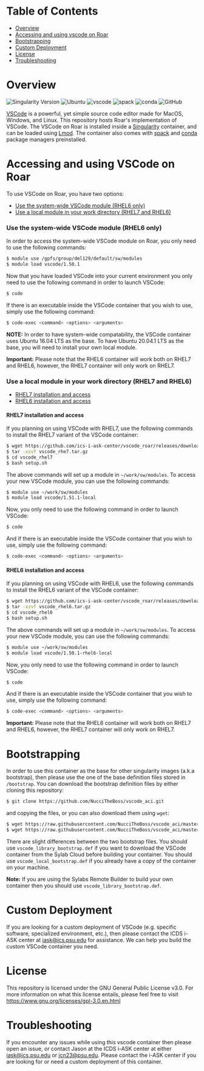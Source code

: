 # Table of Contents

* [Overview](#Overview)
* [Accessing and using vscode on Roar](#accessing-and-using-vscode-on-roar)
* [Bootstrapping](#bootstrapping)
* [Custom Deployment](#custom-deployment)
* [License](#license)
* [Troubleshooting](#troubleshooting)

# Overview

![Singularity Version](https://img.shields.io/badge/singularity-3.5.2-informational)
![Ubuntu](https://img.shields.io/badge/image%20base-ubuntu%20v20.04.1%20LTS-important)
![vscode](https://img.shields.io/badge/vscode-v1.51.1-blue)
![spack](https://img.shields.io/badge/spack-v0.15.4-blue)
![conda](https://img.shields.io/badge/conda-v4.9.2-blue)
![GitHub](https://img.shields.io/github/license/NucciTheBoss/vscode_aci)


[VSCode](https://code.visualstudio.com/) is a powerful, yet simple source code editor made for MacOS, Windows, and Linux. This repository hosts Roar's implementation of VSCode. The VSCode on Roar is installed inside a [Singularity](https://sylabs.io/) container, and can be loaded using [Lmod](https://lmod.readthedocs.io/en/latest/). The container also comes with [spack](https://spack.readthedocs.io/en/latest/) and [conda](https://docs.conda.io/en/latest/miniconda.html) package managers preinstalled.

# Accessing and using VSCode on Roar
To use VSCode on Roar, you have two options:

* [Use the system-wide VSCode module (RHEL6 only)](#use-the-system-wide-vscode-module-rhel6-only)
* [Use a local module in your work directory (RHEL7 and RHEL6)](#use-a-local-module-in-your-work-directory-rhel7-and-rhel6)

### Use the system-wide VSCode module (RHEL6 only)
In order to access the system-wide VSCode module on Roar, you only need to use the following commands:

```bash
$ module use /gpfs/group/dml129/default/sw/modules
$ module load vscode/1.50.1
```

Now that you have loaded VSCode into your current environment you only need to use the following command in order to launch VSCode:

```bash
$ code
```

If there is an executable inside the VSCode container that you wish to use, simply use the following command:

```bash
$ code-exec <command> <options> <arguments>
```

**NOTE:** In order to have system-wide compatability, the VSCode container uses Ubuntu 16.04 LTS as the base. To have Ubuntu 20.04.1 LTS as the base, you will need to install your own local module.

**Important:** Please note that the RHEL6 container will work both on RHEL7 and RHEL6, however, the RHEL7 container will only work on RHEL7.

### Use a local module in your work directory (RHEL7 and RHEL6)

  * [RHEL7 installation and access](#rhel7-installation-and-access)
  * [RHEL6 installation and access](#rhel6-installation-and-access)

#### RHEL7 installation and access
If you planning on using VSCode with RHEL7, use the following commands to install the RHEL7 variant of the VSCode container:

```bash
$ wget https://github.com/ics-i-ask-center/vscode_roar/releases/download/v2.0/vscode_rhel7.tar.gz
$ tar -xzvf vscode_rhe7.tar.gz
$ cd vscode_rhel7
$ bash setup.sh
```

The above commands will set up a module in `~/work/sw/modules`. To access your new VSCode module, you can use the following commands:

```bash
$ module use ~/work/sw/modules
$ module load vscode/1.51.1-local
```

Now, you only need to use the following command in order to launch VSCode:

```bash
$ code
```

And if there is an executable inside the VSCode container that you wish to use, simply use the following command:

```bash
$ code-exec <command> <options> <arguments>
```

#### RHEL6 installation and access
If you planning on using VSCode with RHEL6, use the following commands to install the RHEL6 variant of the VSCode container:

```bash
$ wget https://github.com/ics-i-ask-center/vscode_roar/releases/download/v1.2/vscode_rhel6.tar.gz
$ tar -xzvf vscode_rhel6.tar.gz
$ cd vscode_rhel6
$ bash setup.sh
```

The above commands will set up a module in `~/work/sw/modules`. To access your new VSCode module, you can use the following commands:

```bash
$ module use ~/work/sw/modules
$ module load vscode/1.50.1-rhel6-local
```

Now, you only need to use the following command in order to launch VSCode:

```bash
$ code
```

And if there is an executable inside the VSCode container that you wish to use, simply use the following command:

```bash
$ code-exec <command> <options> <arguments>
```

**Important:** Please note that the RHEL6 container will work both on RHEL7 and RHEL6, however, the RHEL7 container will only work on RHEL7.

# Bootstrapping
In order to use this container as the base for other singularity images (a.k.a bootstrap), then please use the one of the base definition files stored in `/bootstrap`. You can download the bootstrap definition files by either cloning this repository:

```bash
$ git clone https://github.com/NucciTheBoss/vscode_aci.git
```

and copying the files, or you can also download them using `wget`:

```bash
$ wget https://raw.githubusercontent.com/NucciTheBoss/vscode_aci/master/bootstrap/vscode_library_bootstrap.def
$ wget https://raw.githubusercontent.com/NucciTheBoss/vscode_aci/master/bootstrap/vscode_local_bootstrap.def
```

There are slight differences between the two bootstrap files. You should use `vscode_library_bootstrap.def` if you want to download the VSCode container from the Sylab Cloud before building your container. You should use `vscode_local_bootstrap.def` if you already have a copy of the container on your machine.

**Note:** If you are using the Sylabs Remote Builder to build your own container then you should use `vscode_library_bootstrap.def`.

# Custom Deployment
If you are looking for a custom deployment of VSCode (e.g. specific software, specialized environment, etc.), then please contact the ICDS i-ASK center at iask@ics.psu.edu for assistance. We can help you build the custom VSCode container you need.

# License
This repository is licensed under the GNU General Public License v3.0. 
For more information on what this license entails, please feel free to 
visit https://www.gnu.org/licenses/gpl-3.0.en.html

# Troubleshooting
If you encounter any issues while using this vscode container then please open an issue, or contact Jason at the ICDS i-ASK center at either iask@ics.psu.edu or jcn23@psu.edu. Please contact the i-ASK center if you are looking for or need a custom deployment of this container.
